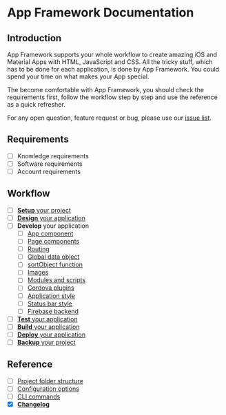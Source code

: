 # App Framework Documentation

## Introduction

App Framework supports your whole workflow to create amazing iOS and Material Apps with HTML, JavaScript and CSS. All the tricky stuff, which has to be done for each application, is done by App Framework. You could spend your time on what makes your App special.

The become comfortable with App Framework, you should check the requirements first, follow the workflow step by step and use the reference as a quick refresher.

For any open question, feature request or bug, please use our [issue list](https://github.com/scriptPilot/app-framework/issues).

## Requirements

- [ ] Knowledge requirements
- [ ] Software requirements
- [ ] Account requirements

## Workflow

- [ ] [**Setup** your project](#)
- [ ] [**Design** your application](#)
- [ ] **Develop** your application
  - [ ] [App component](#)
  - [ ] [Page components](#)
  - [ ] [Routing](#)
  - [ ] [Global data object](#)
  - [ ] [sortObject function](#)
  - [ ] [Images](#)
  - [ ] [Modules and scripts](#)
  - [ ] [Cordova plugins](#)
  - [ ] [Application style](#)
  - [ ] [Status bar style](#)
  - [ ] [Firebase backend](#)
- [ ] [**Test** your application](#)
- [ ] [**Build** your application](#)
- [ ] [**Deploy** your application](#)
- [ ] [**Backup** your project](#)

## Reference

- [ ] [Project folder structure](#)
- [ ] [Configuration options](#)
- [ ] [CLI commands](#)
- [x] **[Changelog](CHANGELOG.md)**
